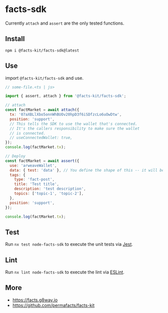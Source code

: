 # facts-sdk

Currently `attach` and `assert` are the only tested functions.

## Install

`npm i @facts-kit/facts-sdk@latest`

## Use

import `@facts-kit/facts-sdk` and use.

```js
// some-file.<ts | js>

import { assert, attach } from '@facts-kit/facts-sdk';

// attach
const factMarket = await attach({
  tx: '07aXBLlXbo5onnWhBUOv20hpD3f6iSDfzcLo6uOwDtw',
  position: 'support',
  // This tells the SDK to use the wallet that's connected.
  // It's the callers responsibility to make sure the wallet
  // is connected.
  // useConnectedWallet: true,
});
console.log(factMarket.tx);

// Deploy
const factMarket = await assert({
  use: 'arweaveWallet',
  data: { test: 'data' }, // You define the shape of this -- it will be stringified
  tags: {
    type: 'fact-post',
    title: 'Test title',
    description: 'test description',
    topics: ['topic-1', 'topic-2'],
  },
  position: 'support',
});

console.log(factMarket.tx);
```

## Test

Run `nx test node-facts-sdk` to execute the unit tests via [Jest](https://jestjs.io).

## Lint

Run `nx lint node-facts-sdk` to execute the lint via [ESLint](https://eslint.org/).

## More

- https://facts.g8way.io
- https://github.com/permafacts/facts-kit
